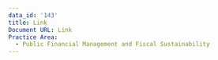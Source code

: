 ```yaml
---
data_id: '143'
title: Link
Document URL: Link
Practice Area:
  - Public Financial Management and Fiscal Sustainability
---
```

